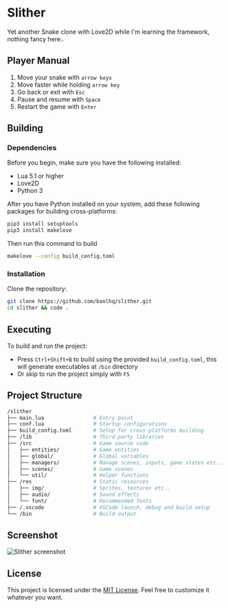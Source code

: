 # Slither

Yet another Snake clone with Love2D while I'm learning the framework, nothing fancy here..

## Player Manual

1. Move your snake with <code>arrow keys</code>
2. Move faster while holding <code>arrow key</code>
3. Go back or exit with <code>Esc</code>
4. Pause and resume with <code>Space</code>
5. Restart the game with <code>Enter</code>

## Building

### Dependencies

Before you begin, make sure you have the following installed:

- Lua 5.1 or higher
- Love2D
- Python 3

After you have Python installed on your system, add these following packages for building cross-platforms:

```sh
pip3 install setuptools
pip3 install makelove
```

Then run this command to build

```sh
makelove --config build_config.toml
```

### Installation

Clone the repository:

```sh
git clone https://github.com/baolhq/slither.git
cd slither && code .
```

## Executing

To build and run the project:

- Press `Ctrl+Shift+B` to build using the provided `build_config.toml`, this will generate executables at `/bin` directory
- Or skip to run the project simply with `F5`

## Project Structure

```sh
/slither
├── main.lua                # Entry point
├── conf.lua                # Startup configurations
├── build_config.toml       # Setup for cross-platforms building
├── /lib                    # Third-party libraries
├── /src                    # Game source code
│   ├── entities/           # Game entities
│   ├── global/             # Global variables
│   ├── managers/           # Manage scenes, inputs, game states etc..
│   ├── scenes/             # Game scenes
│   └── util/               # Helper functions
├── /res                    # Static resources
│   ├── img/                # Sprites, textures etc..
│   ├── audio/              # Sound effects
│   └── font/               # Recommended fonts
├── /.vscode                # VSCode launch, debug and build setup
└── /bin                    # Build output
```

## Screenshot

![Slither screenshot](https://images2.imgbox.com/5f/b0/CtpYQgDw_o.png)

## License

This project is licensed under the [MIT License](LICENSE.md). Feel free to customize it whatever you want.
